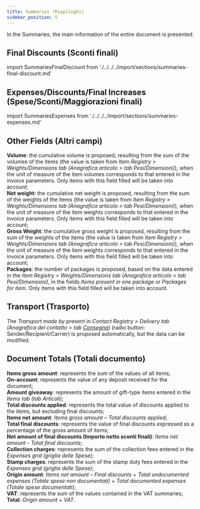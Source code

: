 ```yaml
---
title: Summaries (Riepiloghi)
sidebar_position: 5
---
```


In the Summaries, the main information of the entire document is presented.

## Final Discounts (Sconti finali)

import SummariesFinalDiscount from './../../../import/sections/summaries-final-discount.md'

<SummariesFinalDiscount />

## Expenses/Discounts/Final Increases (Spese/Sconti/Maggiorazioni finali)

import SummariesExpenses from './../../../import/sections/summaries-expenses.md'

<SummariesExpenses />

## Other Fields (Altri campi)

**Volume**: the cumulative volume is proposed, resulting from the sum of the volumes of the items (the value is taken from *Item Registry > Weights/Dimensions tab (Anagrafica articolo > tab Pesi/Dimensioni)*), when the unit of measure of the item volumes corresponds to that entered in the invoice parameters. Only items with this field filled will be taken into account;  
**Net weight**: the cumulative net weight is proposed, resulting from the sum of the weights of the items (the value is taken from *Item Registry > Weights/Dimensions tab (Anagrafica articolo > tab Pesi/Dimensioni)*), when the unit of measure of the item weights corresponds to that entered in the invoice parameters. Only items with this field filled will be taken into account;  
**Gross Weight**: the cumulative gross weight is proposed, resulting from the sum of the weights of the items (the value is taken from *Item Registry > Weights/Dimensions tab (Anagrafica articolo > tab Pesi/Dimensioni)*), when the unit of measure of the item weights corresponds to that entered in the invoice parameters. Only items with this field filled will be taken into account;  
**Packages**: the number of packages is proposed, based on the data entered in the *Item Registry > Weights/Dimensions tab (Anagrafica articolo > tab Pesi/Dimensioni)*, in the fields *Items present in one package* or *Packages for item*. Only items with this field filled will be taken into account.  

## Transport (Trasporto)

The *Transport made by* present in *Contact Registry > Delivery tab (Anagrafica del contatto > tab [Consegna](/docs/erp-home/registers/contacts/create-new-contact/accounting-data/customer-vendors-data/delivery))* (radio button: Sender/Recipient/Carrier) is proposed automatically, but the data can be modified.

## Document Totals (Totali documento)

**Items gross amount**: represents the sum of the values of all items;  
**On-account**: represents the value of any deposit received for the document;  
**Amount giveaway**: represents the amount of gift-type items entered in the *Items tab (tab Articoli)*;  
**Total discounts applied**: represents the total value of discounts applied to the items, but excluding final discounts;  
**Items net amount**: *Items gross amount* – *Total discounts applied*;  
**Total final discounts**: represents the value of final discounts expressed as a percentage of the gross amount of items;  
**Net amount of final discounts (Importo netto sconti finali)**: *Items net amount* - *Total final discounts*;  
**Collection charges**: represents the sum of the collection fees entered in the *Expenses grid (griglia delle Spese)*;  
**Stamp charges**: represents the sum of the stamp duty fees entered in the *Expenses grid (griglia delle Spese)*;   
**Origin amount**: *Items net amount* – *Final discounts* + *Total undocumented expenses (Totale spese non documentati)* + *Total documented expenses (Totale spese documentati)*;  
**VAT**: represents the sum of the values contained in the VAT summaries;  
**Total**: *Origin amount* + *VAT*.